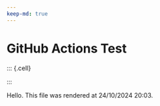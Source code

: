 ```yaml
---
keep-md: true
---
```




# GitHub Actions Test



::: {.cell}

:::




Hello. This file was rendered at 24/10/2024 20:03.